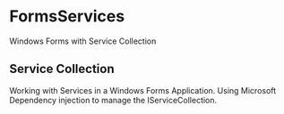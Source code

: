 # FormsServices
Windows Forms with Service Collection

## Service Collection
Working with Services in a Windows Forms Application.
Using Microsoft Dependency injection to manage the IServiceCollection.
